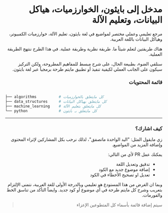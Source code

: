 
<div dir="rtl" lang="ar">

# مدخل إلى بايثون، الخوارزميات، هياكل البيانات، وتعليم الآلة

مرجع تعليمي وعملي مختصر لمواضيع في لغة بايثون، تعليم الآلة، خوارزميات الكمبيوتر، وهياكل البيانات باللغة العربية.

هناك طريقتين لتعلم شيئاً ما. طريقة نظرية وطريقة عملية. في هذا الطرح ننتهج الطريقة العملية.

سنلقي الضوء، بطبيعة الحال، على شرح مبسط للمفاهيم المطروحة، ولكن التركيز سيكون على الجانب العملي لكيفية تنفيذ أو تطبيق مايتم طرحة برمجياً عبر لغة بايثون.



### قائمة المحتويات

</div>

```bash

├── algorithms          # كل مايتعلق بالخوارزميات
├── data_structures     # كل مايتعلق بهياكل البيانات
├── machine_learning    # كل مايتعلق بتعليم الآلة
└── python              # كل مايتعلق بـ بايثون

```

<div dir="rtl" lang="ar">

<hr>


### كيف اشارك؟


زي مايقول المثل: "اليد الواحدة ماتصفق"، لذلك نرحب بكل المشاركين لإثراء المحتوى وإضافة المزيد من المواضيع.


يمكنك عمل PR لأي من  التالي:

 - تدقيق وتعديل اللغة
 - إضافة موضوع جديد مع الكود
 - تعديل او تصحيح الأخطاء في الكود


وبما ان الغرض من هذا المستودع هو تعليمي وبالدرجة الأولى للغة العربية، نتمنى الإلتزام بتعريب وشرح كل مايتم طرحة في أي موضوع أو كود جديد. وايضاً التأكد من تناسق الخط والفورمات.



> سيتم إضافة قائمة بأسماء كل المتطوعين الإعزاء

</div>
